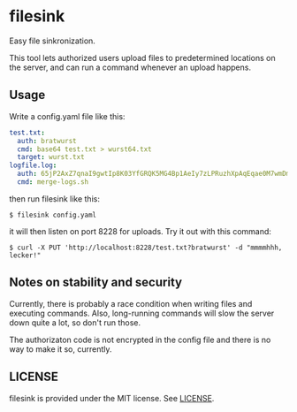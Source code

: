 # filesink

Easy file sinkronization.

This tool lets authorized users upload files to predetermined locations on the server,
and can run a command whenever an upload happens.

## Usage
Write a config.yaml file like this:

```yaml
test.txt:
  auth: bratwurst
  cmd: base64 test.txt > wurst64.txt
  target: wurst.txt
logfile.log:
  auth: 65jP2AxZ7qnaI9gwtIp8K03YfGRQK5MG4Bp1AeIy7zLPRuzhXpAqEqae0M7wmDmP
  cmd: merge-logs.sh
```

then run filesink like this:

```
$ filesink config.yaml
```

it will then listen on port 8228 for uploads.
Try it out with this command:

```
$ curl -X PUT 'http://localhost:8228/test.txt?bratwurst' -d "mmmmhhh, lecker!"
```

## Notes on stability and security
Currently, there is probably a race condition when writing files and executing commands.
Also, long-running commands will slow the server down quite a lot, so don't run those.

The authorizaton code is not encrypted in the config file and there is no way to make it so, currently.

## LICENSE
filesink is provided under the MIT license. See [LICENSE](LICENSE).
